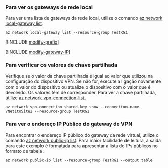 ### <a name="to-view-local-network-gateways"></a>Para ver os gateways de rede local

Para ver uma lista de gateways da rede local, utilize o comando [az network local-gateway list](https://docs.microsoft.com/cli/azure/network/local-gateway#az_network_local_gateway_list).

```azurecli
az network local-gateway list --resource-group TestRG1
```

[!INCLUDE [modify-prefix](vpn-gateway-modify-ip-prefix-cli-include.md)]

[!INCLUDE [modify-gateway-IP](vpn-gateway-modify-lng-gateway-ip-cli-include.md)]

### <a name="to-verify-the-shared-key-values"></a>Para verificar os valores de chave partilhada

Verifique se o valor da chave partilhada é igual ao valor que utilizou na configuração do dispositivo VPN. Se não for, execute a ligação novamente com o valor do dispositivo ou atualize o dispositivo com o valor que é devolvido. Os valores têm de corresponder. Para ver a chave partilhada, utilize [az network vpn-connection-list](https://docs.microsoft.com/cli/azure/network/vpn-connection#az_network_vpn_connection_list).

```azurecli
az network vpn-connection shared-key show --connection-name VNet1toSite2 --resource-group TestRG1
```
### <a name="to-view-the-vpn-gateway-public-ip-address"></a>Para ver o endereço IP Público do gateway de VPN

Para encontrar o endereço IP público do gateway da rede virtual, utilize o comando [az network public-ip list](https://docs.microsoft.com/cli/azure/network/public-ip#az_network_public_ip_list). Para maior facilidade de leitura, a saída para este exemplo é formatada para apresentar a lista de IPs públicos no formato de tabela.

```azurecli
az network public-ip list --resource-group TestRG1 --output table
```
